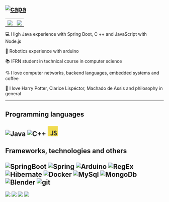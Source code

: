 [![capa](https://github.com/pablodeyvid11/pablodeyvid11/blob/main/github%20background.png)](https://github.com/pablodeyvid11?tab=repositories)
---

<center>
  <table>
    <tr>
        <td><img width="400px" align="center" src="https://github-readme-stats.vercel.app/api/top-langs/?username=pablodeyvid11&hide=html&layout=compact&theme=dark" /></td>
        <td><img width="495px" align="center" src="https://github-readme-stats.vercel.app/api?username=pablodeyvid11&theme=dark" /></td>
    </tr>   
  </table>
</center>  

:computer: High Java experience with Spring Boot, C ++ and JavaScript with Node.js

:robot: Robotics experience with arduino 

:books: IFRN student in technical course in computer science
 
:cupid: I love computer networks, backend languages, embedded systems and coffee

:star2: I love Harry Potter, Clarice Lispéctor, Machado de Assis and philosophy in general

---
**Programming languages**
<br>
<br>
<img src="https://seeklogo.com/images/J/java-logo-7F8B35BAB3-seeklogo.com.png" height="32" alt="Java"/>
<img src="https://raw.githubusercontent.com/isocpp/logos/master/cpp_logo.png" height="32"  alt="C++" />
<img height="32" src="https://raw.githubusercontent.com/github/explore/80688e429a7d4ef2fca1e82350fe8e3517d3494d/topics/javascript/javascript.png" alt="Javascript"/>
---
**Frameworks, technologies and others**
<br>
<br>
<a style="text-decoration:none;" href="https://spring.io"><img src="https://miro.medium.com/max/856/1*O68LbDvD5Dcsnez73M7v4Q.png" height="32" alt="SpringBoot"/> <a/>
<img src="https://img.icons8.com/color/452/spring-logo.png" height="32"  alt="Spring" />
<img src="https://brandslogos.com/wp-content/uploads/images/large/arduino-logo-1.png" height="32"  alt="Arduino" />
<img src="https://play-lh.googleusercontent.com/9uPIhxax-m2nFtQLOLYj23bt_Uhq8a8Nzz4zzo7SNEZB99rA3fxHKqnPtcuY3ndCig" height="32"  alt="RegEx" />
<img src="https://cdn.freebiesupply.com/logos/large/2x/hibernate-logo-png-transparent.png" height="32"  alt="Hibernate" />
<img src="https://www.docker.com/sites/default/files/d8/2019-07/Moby-logo.png" height="32"  alt="Docker" />
<img src="https://www.freepnglogos.com/uploads/logo-mysql-png/logo-mysql-mysql-logo-png-images-are-download-crazypng-21.png" height="32"  alt="MySql" />
<img src="https://img.icons8.com/color/452/mongodb.png" height="32"  alt="MongoDb" />
<img src="https://upload.wikimedia.org/wikipedia/commons/thumb/0/0c/Blender_logo_no_text.svg/1200px-Blender_logo_no_text.svg.png" height="32"  alt="Blender" />
<img src="https://3.bp.blogspot.com/-xhNpNJJyQhk/XIe4GY78RQI/AAAAAAAAItc/ouueFUj2Hqo5dntmnKqEaBJR4KQ4Q2K3ACK4BGAYYCw/s1600/logo%2Bgit%2Bicon.png" height="32"  alt="git" />
---

[![](https://img.shields.io/badge/linkedin-blue)](https://www.linkedin.com/in/pablo-deyvid-de-paiva-7a59261a1/)
[![](https://img.shields.io/badge/instagram-ff69b4)](https://www.instagram.com/pablo_deyvid)
![](https://img.shields.io/github/followers/lauraDamacenoAlmeida?style=social) <img src="http://views.whatilearened.today/views/github/pablodeyvid11/views.svg"/>
